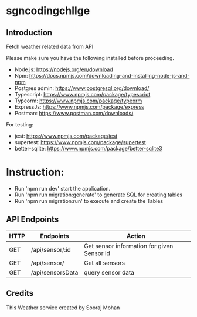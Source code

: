 # sgncodingchllge

## Introduction

Fetch weather related data from API

Please make sure you have the following installed before proceeding.

* Node.js: https://nodejs.org/en/download
* Npm: https://docs.npmjs.com/downloading-and-installing-node-js-and-npm
* Postgres admin: https://www.postgresql.org/download/
* Typescript: https://www.npmjs.com/package/typescript
* Typeorm: https://www.npmjs.com/package/typeorm
* ExpressJs: https://www.npmjs.com/package/express
* Postman: https://www.postman.com/downloads/


For testing: 

* jest: https://www.npmjs.com/package/jest
* supertest: https://www.npmjs.com/package/supertest
* better-sqlite: https://www.npmjs.com/package/better-sqlite3


# Instruction: 

* Run 'npm run dev' start the application.
* Run 'npm run migration:generate' to generate SQL for creating tables
* Run 'npm run migration:run' to execute and create the Tables


## API Endpoints

| HTTP       | Endpoints        | Action                                     |
|------------|------------------|--------------------------------------------|
| GET        | /api/sensor/:id  | Get sensor information for given Sensor id |
| GET        | /api/sensor/     | Get all sensors                            |
| GET        | /api/sensorsData | query sensor data                          |


## Credits

This Weather service created by Sooraj Mohan